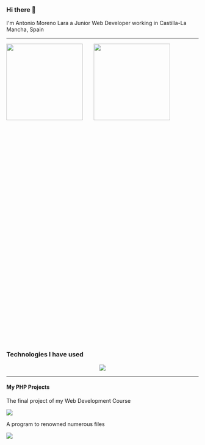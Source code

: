 ### Hi there 👋

I'm Antonio Moreno Lara a Junior Web Developer working in Castilla-La Mancha, Spain

---

<div style="height:20%;">
    <img src="https://github-readme-stats.vercel.app/api?username=AntonioMorenoLara&show_icons=true&theme=dracula&rank_icon=github"style="height:200px; margin-right:5%"/>
    <img src="https://github-readme-stats.vercel.app/api/top-langs/?username=AntonioMorenoLara&theme=dracula&layout=compact"style="height:200px;"/>
</div>

### Technologies I have used
<div align="center">
<img src="https://skillicons.dev/icons?i=php,css,js,html,python">
</div>

---

#### My PHP Projects

The final project of my Web Development Course

<div>
<a href="https://github.com/AntonioMorenoLara/romsland">
<img src="https://github-readme-stats.vercel.app/api/pin/?username=AntonioMorenoLara&repo=romsland&theme=dracula"/>
</a>
</div>

A program to renowned numerous files

<div>
<a href="https://github.com/AntonioMorenoLara/romsland">
<img src="https://github-readme-stats.vercel.app/api/pin/?username=AntonioMorenoLara&repo=reenombradoArchivos&theme=dracula"/>
</a>
</div>

<!--
**AntonioMorenoLara/AntonioMorenoLara** is a ✨ _special_ ✨ repository because its `README.md` (this file) appears on your GitHub profile.

Here are some ideas to get you started:

- 🔭 I’m currently working on ...
- 🌱 I’m currently learning ...
- 👯 I’m looking to collaborate on ...
- 🤔 I’m looking for help with ...
- 💬 Ask me about ...
- 📫 How to reach me: ...
- 😄 Pronouns: ...
- ⚡ Fun fact: ...
-->
